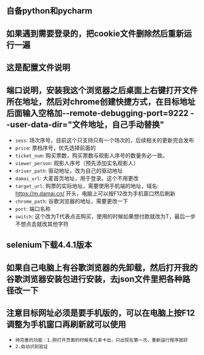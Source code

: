 ## 自备python和pycharm
## 如果遇到需要登录的，把cookie文件删除然后重新运行一遍
## 这是配置文件说明
## 端口说明，安装我这个浏览器之后桌面上右键打开文件所在地址，然后对chrome创建快捷方式，在目标地址后面输入空格加--remote-debugging-port=9222 --user-data-dir="文件地址，自己手动替换"
- `sess`: 场次序号，目前这个只支持只有一个场次的，后续相关的更新完会发布
- `price`: 票档序号，优先选择前面的
- `ticket_num`: 购买票数，购买票数与观影人序号的数量务必一致。
- `viewer_person`: 观影人序号（预先添加实名观影人）
- `driver_path`: 驱动地址，改为自己的驱动地址
- `damai_url`: 大麦首页地址，用于登录。这个不用更改
- `target_url`: 购票的实际地址，需要使用手机端的地址，域名: https://m.damai.cn/ 开头，电脑上可以按F12改为手机窗口然后刷新
- `chrome_path`: 谷歌浏览器的地址，需要更改一下
- `port`: 端口名称
- `switch`: 这个改为T代表点击购买，使用的时候如果想付款就改为T，最后一步不想点击就改其他字符


## selenium下载4.4.1版本
## 如果自己电脑上有谷歌浏览器的先卸载，然后打开我的谷歌浏览器安装包进行安装，去json文件里把各种路径改一下
## 注意目标网址必须是要手机版的，可以在电脑上按F12调整为手机窗口再刷新就可以使用

- `待完善的功能：1.刚打开页面的时候有几率卡出，只出现在第一次，重新运行程序就好`
- `2.自动识别验证`
